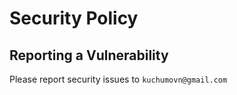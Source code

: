 # Security Policy

## Reporting a Vulnerability

Please report security issues to `kuchumovn@gmail.com`
